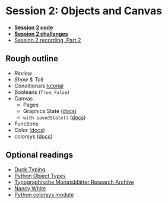 # Session 2: Objects and Canvas

* [**Session 2 code**](/session-1/code)
* [**Session 2 challenges**](/session-1/challenges)
* [Session 2 recording, Part 2](https://www.youtube.com/watch?v=ErfGmJVHNRc)


## Rough outline

* _Review_
* _Show & Tell_
* Conditionals [tutorial](https://pythonbasics.org/if-statements/)
* Booleans (`True`, `False`)
* Canvas
  * Pages
  * Graphics State ([docs]((https://www.drawbot.com/content/canvas/state.html)))
  * `with savedState()` ([docs](https://www.drawbot.com/content/canvas/state.html#drawBot.savedState))
* Functions
* Color ([docs](https://www.drawbot.com/content/color.html))
* colorsys ([docs](https://docs.python.org/3/library/colorsys.html))


## Optional readings
* [Duck Typing](https://www.pythonmorsels.com/topics/duck-typing/)
* [Python Object Types](https://www.oreilly.com/library/view/learning-python-3rd/9780596513986/ch04.html)
* [Typographische Monatsblätter Research Archive](http://www.tm-research-archive.ch)
* [Nancy White](https://www.artsy.net/artist/nancy-white)
* [Python colorsys module](https://docs.python.org/3/library/colorsys.html)
